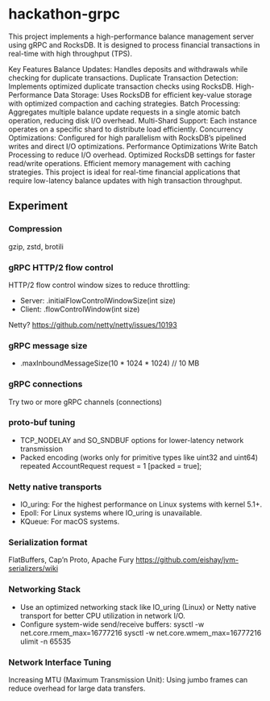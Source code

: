 # hackathon-grpc
This project implements a high-performance balance management server using gRPC and RocksDB. It is designed to process financial transactions in real-time with high throughput (TPS).

Key Features
Balance Updates: Handles deposits and withdrawals while checking for duplicate transactions.
Duplicate Transaction Detection: Implements optimized duplicate transaction checks using RocksDB.
High-Performance Data Storage: Uses RocksDB for efficient key-value storage with optimized compaction and caching strategies.
Batch Processing: Aggregates multiple balance update requests in a single atomic batch operation, reducing disk I/O overhead.
Multi-Shard Support: Each instance operates on a specific shard to distribute load efficiently.
Concurrency Optimizations: Configured for high parallelism with RocksDB’s pipelined writes and direct I/O optimizations.
Performance Optimizations
Write Batch Processing to reduce I/O overhead.
Optimized RocksDB settings for faster read/write operations.
Efficient memory management with caching strategies.
This project is ideal for real-time financial applications that require low-latency balance updates with high transaction throughput.
## Experiment
### Compression
gzip, zstd, brotili

### gRPC HTTP/2 flow control
HTTP/2 flow control window sizes to reduce throttling:
* Server: .initialFlowControlWindowSize(int size)
* Client: .flowControlWindow(int size)

Netty?
https://github.com/netty/netty/issues/10193

### gRPC message size
* .maxInboundMessageSize(10 * 1024 * 1024) // 10 MB

### gRPC connections
Try two or more gRPC channels (connections)

### proto-buf tuning
* TCP_NODELAY and SO_SNDBUF options for lower-latency network transmission
* Packed encoding (works only for primitive types like uint32 and uint64)
  repeated AccountRequest request = 1 [packed = true];

### Netty native transports
* IO_uring: For the highest performance on Linux systems with kernel 5.1+.
* Epoll: For Linux systems where IO_uring is unavailable.
* KQueue: For macOS systems.

### Serialization format
FlatBuffers, Cap’n Proto, Apache Fury
https://github.com/eishay/jvm-serializers/wiki

### Networking Stack
* Use an optimized networking stack like IO_uring (Linux) or Netty native transport for better CPU utilization in network I/O.
* Configure system-wide send/receive buffers:
sysctl -w net.core.rmem_max=16777216
sysctl -w net.core.wmem_max=16777216
ulimit -n 65535

### Network Interface Tuning
Increasing MTU (Maximum Transmission Unit): Using jumbo frames can reduce overhead for large data transfers.
